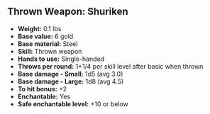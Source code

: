 ## Thrown Weapon: Shuriken
- **Weight:** 0.1 lbs
- **Base value:** 6 gold
- **Base material:** Steel
- **Skill:** Thrown weapon
- **Hands to use:** Single-handed
- **Throws per round:** 1+1/4 per skill level after basic when thrown
- **Base damage - Small:** 1d5 (avg 3.0)
- **Base damage - Large:** 1d8 (avg 4.5)
- **To hit bonus:** +2
- **Enchantable:** Yes
- **Safe enchantable level:** +10 or below
